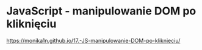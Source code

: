 # JavaScript - manipulowanie DOM po kliknięciu
 https://monika1n.github.io/17.-JS-manipulowanie-DOM-po-kliknieciu/
